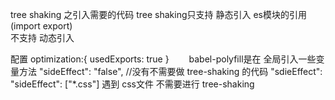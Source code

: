 

tree shaking 之引入需要的代码
tree shaking只支持 静态引入 es模块的引用  (import export)  
不支持 动态引入 

配置
    optimization:{
        usedExports: true
    }　　
babel-polyfill是在 全局引入一些变量方法
    "sideEffect": "false", //没有不需要做 tree-shaking 的代码
    "sdieEffect": 
    "sideEffect": ["*.css"]  遇到 css文件 不需要进行 tree-shaking